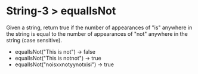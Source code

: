 # String-3 > equalIsNot

Given a string, return true if the number of appearances of "is" anywhere in the string is equal to the number of appearances of "not" anywhere in the string (case sensitive).

- equalIsNot("This is not") → false
- equalIsNot("This is notnot") → true
- equalIsNot("noisxxnotyynotxisi") → true